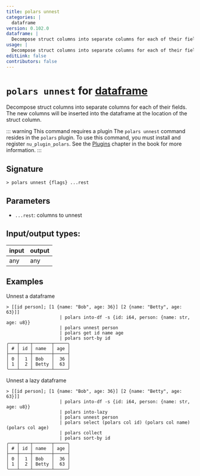 ```yaml
---
title: polars unnest
categories: |
  dataframe
version: 0.102.0
dataframe: |
  Decompose struct columns into separate columns for each of their fields. The new columns will be inserted into the dataframe at the location of the struct column.
usage: |
  Decompose struct columns into separate columns for each of their fields. The new columns will be inserted into the dataframe at the location of the struct column.
editLink: false
contributors: false
---
```

<!-- This file is automatically generated. Please edit the command in https://github.com/nushell/nushell instead. -->

# `polars unnest` for [dataframe](/commands/categories/dataframe.md)

<div class='command-title'>Decompose struct columns into separate columns for each of their fields. The new columns will be inserted into the dataframe at the location of the struct column.</div>

::: warning This command requires a plugin
The `polars unnest` command resides in the `polars` plugin.
To use this command, you must install and register `nu_plugin_polars`.
See the [Plugins](/book/plugins.html) chapter in the book for more information.
:::


## Signature

```> polars unnest {flags} ...rest```

## Parameters

 -  `...rest`: columns to unnest


## Input/output types:

| input | output |
| ----- | ------ |
| any   | any    |

## Examples

Unnest a dataframe
```nu
> [[id person]; [1 {name: "Bob", age: 36}] [2 {name: "Betty", age: 63}]]
                    | polars into-df -s {id: i64, person: {name: str, age: u8}}
                    | polars unnest person
                    | polars get id name age
                    | polars sort-by id
╭───┬────┬───────┬─────╮
│ # │ id │ name  │ age │
├───┼────┼───────┼─────┤
│ 0 │  1 │ Bob   │  36 │
│ 1 │  2 │ Betty │  63 │
╰───┴────┴───────┴─────╯

```

Unnest a lazy dataframe
```nu
> [[id person]; [1 {name: "Bob", age: 36}] [2 {name: "Betty", age: 63}]]
                    | polars into-df -s {id: i64, person: {name: str, age: u8}}
                    | polars into-lazy
                    | polars unnest person
                    | polars select (polars col id) (polars col name) (polars col age)
                    | polars collect
                    | polars sort-by id
╭───┬────┬───────┬─────╮
│ # │ id │ name  │ age │
├───┼────┼───────┼─────┤
│ 0 │  1 │ Bob   │  36 │
│ 1 │  2 │ Betty │  63 │
╰───┴────┴───────┴─────╯

```
